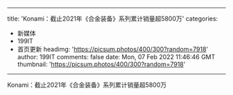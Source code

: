 
---
title: 'Konami：截止2021年《合金装备》系列累计销量超5800万'
categories: 
 - 新媒体
 - 199IT
 - 首页更新
headimg: 'https://picsum.photos/400/300?random=7918'
author: 199IT
comments: false
date: Mon, 07 Feb 2022 11:46:46 GMT
thumbnail: 'https://picsum.photos/400/300?random=7918'
---

<div>   
Konami：截止2021年《合金装备》系列累计销量超5800万  
</div>
            
